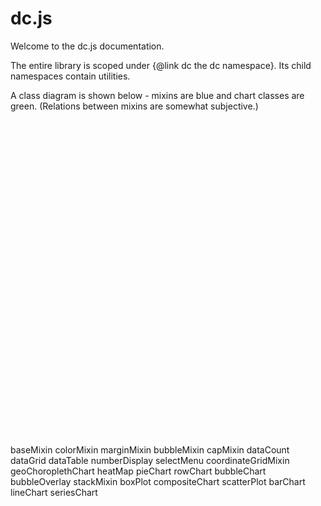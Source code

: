 # dc.js

Welcome to the dc.js documentation.

The entire library is scoped under {@link dc the dc namespace}. Its child namespaces contain utilities.

A class diagram is shown below - mixins are blue and chart classes are green. (Relations between mixins are somewhat subjective.)


<!-- Title: dcHierarchy Pages: 1 -->
<svg width="571pt" height="572pt"
 viewBox="0.00 0.00 571.08 572.00" xmlns="http://www.w3.org/2000/svg" xmlns:xlink="http://www.w3.org/1999/xlink">
<g id="graph0" class="graph" transform="scale(1 1) rotate(0) translate(4 568)">
<title>dcHierarchy</title>
<polygon fill="white" stroke="none" points="-4,4 -4,-568 567.075,-568 567.075,4 -4,4"/>
<!-- baseMixin -->
<g id="node1" class="node"><title>baseMixin</title>
<g id="a_node1"><a xlink:href="dc.baseMixin.html" xlink:title="baseMixin">
<ellipse fill="lightblue" stroke="black" cx="30.6108" cy="-234" rx="30.7221" ry="18"/>
<text text-anchor="middle" x="30.6108" y="-231" font-family="sans-serif" font-size="10.00">baseMixin</text>
</a>
</g>
</g>
<!-- colorMixin -->
<g id="node2" class="node"><title>colorMixin</title>
<g id="a_node2"><a xlink:href="dc.colorMixin.html" xlink:title="colorMixin">
<ellipse fill="lightblue" stroke="black" cx="140.346" cy="-342" rx="30.7108" ry="18"/>
<text text-anchor="middle" x="140.346" y="-339" font-family="sans-serif" font-size="10.00">colorMixin</text>
</a>
</g>
</g>
<!-- baseMixin&#45;&gt;colorMixin -->
<g id="edge15" class="edge"><title>baseMixin&#45;&gt;colorMixin</title>
<path fill="none" stroke="black" d="M42.8162,-250.835C54.904,-268.206 75.3749,-295.45 97.2217,-315 100.835,-318.233 104.874,-321.34 108.983,-324.222"/>
<polygon fill="black" stroke="black" points="107.128,-327.191 117.399,-329.789 110.99,-321.353 107.128,-327.191"/>
</g>
<!-- marginMixin -->
<g id="node3" class="node"><title>marginMixin</title>
<g id="a_node3"><a xlink:href="dc.marginMixin.html" xlink:title="marginMixin">
<ellipse fill="lightblue" stroke="black" cx="140.346" cy="-396" rx="35.9791" ry="18"/>
<text text-anchor="middle" x="140.346" y="-393" font-family="sans-serif" font-size="10.00">marginMixin</text>
</a>
</g>
</g>
<!-- baseMixin&#45;&gt;marginMixin -->
<g id="edge17" class="edge"><title>baseMixin&#45;&gt;marginMixin</title>
<path fill="none" stroke="black" d="M36.8452,-251.977C45.6267,-279.687 65.5412,-333.356 97.2217,-369 99.8726,-371.983 102.929,-374.764 106.159,-377.321"/>
<polygon fill="black" stroke="black" points="104.24,-380.251 114.416,-383.199 108.299,-374.548 104.24,-380.251"/>
</g>
<!-- bubbleMixin -->
<g id="node4" class="node"><title>bubbleMixin</title>
<g id="a_node4"><a xlink:href="dc.bubbleMixin.html" xlink:title="bubbleMixin">
<ellipse fill="lightblue" stroke="black" cx="140.346" cy="-500" rx="35.3575" ry="18"/>
<text text-anchor="middle" x="140.346" y="-497" font-family="sans-serif" font-size="10.00">bubbleMixin</text>
</a>
</g>
</g>
<!-- baseMixin&#45;&gt;bubbleMixin -->
<g id="edge8" class="edge"><title>baseMixin&#45;&gt;bubbleMixin</title>
<path fill="none" stroke="black" d="M36.7161,-251.835C46.6777,-285.811 70.1192,-361.878 97.2217,-423 104.923,-440.369 115.116,-459.085 123.546,-473.715"/>
<polygon fill="black" stroke="black" points="120.72,-475.816 128.787,-482.684 126.763,-472.285 120.72,-475.816"/>
</g>
<!-- capMixin -->
<g id="node7" class="node"><title>capMixin</title>
<g id="a_node7"><a xlink:href="dc.capMixin.html" xlink:title="capMixin">
<ellipse fill="lightblue" stroke="black" cx="140.346" cy="-288" rx="27.3002" ry="18"/>
<text text-anchor="middle" x="140.346" y="-285" font-family="sans-serif" font-size="10.00">capMixin</text>
</a>
</g>
</g>
<!-- baseMixin&#45;&gt;capMixin -->
<g id="edge23" class="edge"><title>baseMixin&#45;&gt;capMixin</title>
<path fill="none" stroke="black" d="M54.4588,-245.452C70.3021,-253.393 91.576,-264.056 108.863,-272.721"/>
<polygon fill="black" stroke="black" points="107.489,-275.947 117.997,-277.299 110.625,-269.689 107.489,-275.947"/>
</g>
<!-- dataCount -->
<g id="node14" class="node"><title>dataCount</title>
<g id="a_node14"><a xlink:href="dc.dataCount.html" xlink:title="dataCount">
<ellipse fill="lightgreen" stroke="black" cx="140.346" cy="-234" rx="31.0259" ry="18"/>
<text text-anchor="middle" x="140.346" y="-231" font-family="sans-serif" font-size="10.00">dataCount</text>
</a>
</g>
</g>
<!-- baseMixin&#45;&gt;dataCount -->
<g id="edge12" class="edge"><title>baseMixin&#45;&gt;dataCount</title>
<path fill="none" stroke="black" d="M61.3353,-234C72.9161,-234 86.374,-234 98.8184,-234"/>
<polygon fill="black" stroke="black" points="98.9698,-237.5 108.97,-234 98.9697,-230.5 98.9698,-237.5"/>
</g>
<!-- dataGrid -->
<g id="node15" class="node"><title>dataGrid</title>
<g id="a_node15"><a xlink:href="dc.dataGrid.html" xlink:title="dataGrid">
<ellipse fill="lightgreen" stroke="black" cx="140.346" cy="-180" rx="27" ry="18"/>
<text text-anchor="middle" x="140.346" y="-177" font-family="sans-serif" font-size="10.00">dataGrid</text>
</a>
</g>
</g>
<!-- baseMixin&#45;&gt;dataGrid -->
<g id="edge13" class="edge"><title>baseMixin&#45;&gt;dataGrid</title>
<path fill="none" stroke="black" d="M54.4588,-222.548C70.4063,-214.555 91.8562,-203.803 109.204,-195.108"/>
<polygon fill="black" stroke="black" points="110.987,-198.13 118.358,-190.52 107.85,-191.872 110.987,-198.13"/>
</g>
<!-- dataTable -->
<g id="node16" class="node"><title>dataTable</title>
<g id="a_node16"><a xlink:href="dc.dataTable.html" xlink:title="dataTable">
<ellipse fill="lightgreen" stroke="black" cx="140.346" cy="-126" rx="29.8168" ry="18"/>
<text text-anchor="middle" x="140.346" y="-123" font-family="sans-serif" font-size="10.00">dataTable</text>
</a>
</g>
</g>
<!-- baseMixin&#45;&gt;dataTable -->
<g id="edge14" class="edge"><title>baseMixin&#45;&gt;dataTable</title>
<path fill="none" stroke="black" d="M42.8162,-217.165C54.904,-199.794 75.3749,-172.55 97.2217,-153 100.911,-149.698 105.046,-146.528 109.245,-143.595"/>
<polygon fill="black" stroke="black" points="111.406,-146.363 117.833,-137.94 107.556,-140.517 111.406,-146.363"/>
</g>
<!-- numberDisplay -->
<g id="node20" class="node"><title>numberDisplay</title>
<g id="a_node20"><a xlink:href="dc.numberDisplay.html" xlink:title="numberDisplay">
<ellipse fill="lightgreen" stroke="black" cx="140.346" cy="-72" rx="43.25" ry="18"/>
<text text-anchor="middle" x="140.346" y="-69" font-family="sans-serif" font-size="10.00">numberDisplay</text>
</a>
</g>
</g>
<!-- baseMixin&#45;&gt;numberDisplay -->
<g id="edge21" class="edge"><title>baseMixin&#45;&gt;numberDisplay</title>
<path fill="none" stroke="black" d="M36.8452,-216.023C45.6267,-188.313 65.5412,-134.644 97.2217,-99 99.4146,-96.5328 101.885,-94.2031 104.501,-92.0245"/>
<polygon fill="black" stroke="black" points="106.725,-94.7322 112.66,-85.9554 102.548,-89.1156 106.725,-94.7322"/>
</g>
<!-- selectMenu -->
<g id="node24" class="node"><title>selectMenu</title>
<g id="a_node24"><a xlink:href="dc.selectMenu.html" xlink:title="selectMenu">
<ellipse fill="lightgreen" stroke="black" cx="140.346" cy="-18" rx="34.2869" ry="18"/>
<text text-anchor="middle" x="140.346" y="-15" font-family="sans-serif" font-size="10.00">selectMenu</text>
</a>
</g>
</g>
<!-- baseMixin&#45;&gt;selectMenu -->
<g id="edge29" class="edge"><title>baseMixin&#45;&gt;selectMenu</title>
<path fill="none" stroke="black" d="M33.87,-215.982C39.1734,-180.011 55.2967,-98.1946 97.2217,-45 99.7506,-41.7913 102.772,-38.8504 106.02,-36.187"/>
<polygon fill="black" stroke="black" points="108.34,-38.8295 114.407,-30.1441 104.248,-33.15 108.34,-38.8295"/>
</g>
<!-- coordinateGridMixin -->
<g id="node5" class="node"><title>coordinateGridMixin</title>
<g id="a_node5"><a xlink:href="dc.coordinateGridMixin.html" xlink:title="coordinateGridMixin">
<ellipse fill="lightblue" stroke="black" cx="276.085" cy="-396" rx="55.9203" ry="18"/>
<text text-anchor="middle" x="276.085" y="-393" font-family="sans-serif" font-size="10.00">coordinateGridMixin</text>
</a>
</g>
</g>
<!-- colorMixin&#45;&gt;coordinateGridMixin -->
<g id="edge1" class="edge"><title>colorMixin&#45;&gt;coordinateGridMixin</title>
<path fill="none" stroke="black" d="M166.188,-352.03C184.416,-359.39 209.649,-369.579 231.236,-378.295"/>
<polygon fill="black" stroke="black" points="229.963,-381.555 240.546,-382.054 232.584,-375.064 229.963,-381.555"/>
</g>
<!-- geoChoroplethChart -->
<g id="node17" class="node"><title>geoChoroplethChart</title>
<g id="a_node17"><a xlink:href="dc.geoChoroplethChart.html" xlink:title="geoChoroplethChart">
<ellipse fill="lightgreen" stroke="black" cx="276.085" cy="-288" rx="56.7285" ry="18"/>
<text text-anchor="middle" x="276.085" y="-285" font-family="sans-serif" font-size="10.00">geoChoroplethChart</text>
</a>
</g>
</g>
<!-- colorMixin&#45;&gt;geoChoroplethChart -->
<g id="edge16" class="edge"><title>colorMixin&#45;&gt;geoChoroplethChart</title>
<path fill="none" stroke="black" d="M166.188,-331.97C184.35,-324.637 209.467,-314.495 231.002,-305.8"/>
<polygon fill="black" stroke="black" points="232.331,-309.038 240.293,-302.048 229.71,-302.547 232.331,-309.038"/>
</g>
<!-- heatMap -->
<g id="node18" class="node"><title>heatMap</title>
<g id="a_node18"><a xlink:href="dc.heatMap.html" xlink:title="heatMap">
<ellipse fill="lightgreen" stroke="black" cx="276.085" cy="-450" rx="27.1742" ry="18"/>
<text text-anchor="middle" x="276.085" y="-447" font-family="sans-serif" font-size="10.00">heatMap</text>
</a>
</g>
</g>
<!-- colorMixin&#45;&gt;heatMap -->
<g id="edge19" class="edge"><title>colorMixin&#45;&gt;heatMap</title>
<path fill="none" stroke="black" d="M163.605,-353.879C170.419,-358.118 177.646,-363.278 183.471,-369 204.05,-389.212 197.736,-404.037 219.471,-423 226.214,-428.883 234.464,-433.798 242.524,-437.751"/>
<polygon fill="black" stroke="black" points="241.243,-441.013 251.797,-441.951 244.131,-434.637 241.243,-441.013"/>
</g>
<!-- pieChart -->
<g id="node21" class="node"><title>pieChart</title>
<g id="a_node21"><a xlink:href="dc.pieChart.html" xlink:title="pieChart">
<ellipse fill="lightgreen" stroke="black" cx="276.085" cy="-234" rx="27" ry="18"/>
<text text-anchor="middle" x="276.085" y="-231" font-family="sans-serif" font-size="10.00">pieChart</text>
</a>
</g>
</g>
<!-- colorMixin&#45;&gt;pieChart -->
<g id="edge22" class="edge"><title>colorMixin&#45;&gt;pieChart</title>
<path fill="none" stroke="black" d="M163.605,-330.121C170.419,-325.882 177.646,-320.722 183.471,-315 204.05,-294.788 197.736,-279.963 219.471,-261 226.214,-255.117 234.464,-250.202 242.524,-246.249"/>
<polygon fill="black" stroke="black" points="244.131,-249.363 251.797,-242.049 241.243,-242.987 244.131,-249.363"/>
</g>
<!-- rowChart -->
<g id="node22" class="node"><title>rowChart</title>
<g id="a_node22"><a xlink:href="dc.rowChart.html" xlink:title="rowChart">
<ellipse fill="lightgreen" stroke="black" cx="276.085" cy="-342" rx="28.0797" ry="18"/>
<text text-anchor="middle" x="276.085" y="-339" font-family="sans-serif" font-size="10.00">rowChart</text>
</a>
</g>
</g>
<!-- colorMixin&#45;&gt;rowChart -->
<g id="edge27" class="edge"><title>colorMixin&#45;&gt;rowChart</title>
<path fill="none" stroke="black" d="M171.027,-342C190.645,-342 216.525,-342 237.567,-342"/>
<polygon fill="black" stroke="black" points="237.764,-345.5 247.764,-342 237.764,-338.5 237.764,-345.5"/>
</g>
<!-- marginMixin&#45;&gt;coordinateGridMixin -->
<g id="edge2" class="edge"><title>marginMixin&#45;&gt;coordinateGridMixin</title>
<path fill="none" stroke="black" d="M176.136,-396C186.492,-396 198.193,-396 209.829,-396"/>
<polygon fill="black" stroke="black" points="210.002,-399.5 220.002,-396 210.002,-392.5 210.002,-399.5"/>
</g>
<!-- marginMixin&#45;&gt;heatMap -->
<g id="edge18" class="edge"><title>marginMixin&#45;&gt;heatMap</title>
<path fill="none" stroke="black" d="M168.733,-407.058C190.302,-415.767 220.408,-427.923 243.086,-437.079"/>
<polygon fill="black" stroke="black" points="242.03,-440.428 252.613,-440.926 244.651,-433.937 242.03,-440.428"/>
</g>
<!-- marginMixin&#45;&gt;rowChart -->
<g id="edge26" class="edge"><title>marginMixin&#45;&gt;rowChart</title>
<path fill="none" stroke="black" d="M168.733,-384.942C190.035,-376.341 219.666,-364.377 242.242,-355.261"/>
<polygon fill="black" stroke="black" points="243.789,-358.411 251.752,-351.422 241.169,-351.92 243.789,-358.411"/>
</g>
<!-- bubbleChart -->
<g id="node10" class="node"><title>bubbleChart</title>
<g id="a_node10"><a xlink:href="dc.bubbleChart.html" xlink:title="bubbleChart">
<ellipse fill="lightgreen" stroke="black" cx="413.75" cy="-502" rx="36.1486" ry="18"/>
<text text-anchor="middle" x="413.75" y="-499" font-family="sans-serif" font-size="10.00">bubbleChart</text>
</a>
</g>
</g>
<!-- bubbleMixin&#45;&gt;bubbleChart -->
<g id="edge7" class="edge"><title>bubbleMixin&#45;&gt;bubbleChart</title>
<path fill="none" stroke="black" d="M175.996,-500.255C224.628,-500.614 313.207,-501.266 367.144,-501.664"/>
<polygon fill="black" stroke="black" points="367.422,-505.166 377.447,-501.74 367.474,-498.166 367.422,-505.166"/>
</g>
<!-- bubbleOverlay -->
<g id="node11" class="node"><title>bubbleOverlay</title>
<g id="a_node11"><a xlink:href="dc.bubbleOverlay.html" xlink:title="bubbleOverlay">
<ellipse fill="lightgreen" stroke="black" cx="276.085" cy="-546" rx="41.696" ry="18"/>
<text text-anchor="middle" x="276.085" y="-543" font-family="sans-serif" font-size="10.00">bubbleOverlay</text>
</a>
</g>
</g>
<!-- bubbleMixin&#45;&gt;bubbleOverlay -->
<g id="edge9" class="edge"><title>bubbleMixin&#45;&gt;bubbleOverlay</title>
<path fill="none" stroke="black" d="M170.037,-509.868C188.373,-516.175 212.47,-524.463 232.958,-531.51"/>
<polygon fill="black" stroke="black" points="232.091,-534.913 242.686,-534.856 234.368,-528.294 232.091,-534.913"/>
</g>
<!-- stackMixin -->
<g id="node6" class="node"><title>stackMixin</title>
<g id="a_node6"><a xlink:href="dc.stackMixin.html" xlink:title="stackMixin">
<ellipse fill="lightblue" stroke="black" cx="413.75" cy="-286" rx="31.6332" ry="18"/>
<text text-anchor="middle" x="413.75" y="-283" font-family="sans-serif" font-size="10.00">stackMixin</text>
</a>
</g>
</g>
<!-- coordinateGridMixin&#45;&gt;stackMixin -->
<g id="edge3" class="edge"><title>coordinateGridMixin&#45;&gt;stackMixin</title>
<path fill="none" stroke="black" d="M312.727,-382.306C319.798,-378.63 326.839,-374.2 332.7,-369 354.832,-349.363 347.554,-333.696 368.7,-313 372.372,-309.406 376.606,-306.069 380.967,-303.053"/>
<polygon fill="black" stroke="black" points="382.853,-306.001 389.394,-297.667 379.083,-300.103 382.853,-306.001"/>
</g>
<!-- boxPlot -->
<g id="node9" class="node"><title>boxPlot</title>
<g id="a_node9"><a xlink:href="dc.boxPlot.html" xlink:title="boxPlot">
<ellipse fill="lightgreen" stroke="black" cx="413.75" cy="-448" rx="27" ry="18"/>
<text text-anchor="middle" x="413.75" y="-445" font-family="sans-serif" font-size="10.00">boxPlot</text>
</a>
</g>
</g>
<!-- coordinateGridMixin&#45;&gt;boxPlot -->
<g id="edge5" class="edge"><title>coordinateGridMixin&#45;&gt;boxPlot</title>
<path fill="none" stroke="black" d="M312.73,-409.662C333.644,-417.679 359.873,-427.732 380.224,-435.533"/>
<polygon fill="black" stroke="black" points="379.103,-438.851 389.693,-439.162 381.608,-432.315 379.103,-438.851"/>
</g>
<!-- coordinateGridMixin&#45;&gt;bubbleChart -->
<g id="edge6" class="edge"><title>coordinateGridMixin&#45;&gt;bubbleChart</title>
<path fill="none" stroke="black" d="M312.592,-409.849C319.672,-413.515 326.751,-417.901 332.7,-423 354.042,-441.293 348.278,-455.685 368.7,-475 371.852,-477.982 375.386,-480.801 379.045,-483.412"/>
<polygon fill="black" stroke="black" points="377.411,-486.527 387.688,-489.107 381.263,-480.682 377.411,-486.527"/>
</g>
<!-- compositeChart -->
<g id="node12" class="node"><title>compositeChart</title>
<g id="a_node12"><a xlink:href="dc.compositeChart.html" xlink:title="compositeChart">
<ellipse fill="lightgreen" stroke="black" cx="413.75" cy="-394" rx="45.1005" ry="18"/>
<text text-anchor="middle" x="413.75" y="-391" font-family="sans-serif" font-size="10.00">compositeChart</text>
</a>
</g>
</g>
<!-- coordinateGridMixin&#45;&gt;compositeChart -->
<g id="edge10" class="edge"><title>coordinateGridMixin&#45;&gt;compositeChart</title>
<path fill="none" stroke="black" d="M332.265,-395.187C340.818,-395.06 349.65,-394.93 358.189,-394.804"/>
<polygon fill="black" stroke="black" points="358.475,-398.301 368.422,-394.653 358.372,-391.301 358.475,-398.301"/>
</g>
<!-- scatterPlot -->
<g id="node23" class="node"><title>scatterPlot</title>
<g id="a_node23"><a xlink:href="dc.scatterPlot.html" xlink:title="scatterPlot">
<ellipse fill="lightgreen" stroke="black" cx="413.75" cy="-340" rx="31.7874" ry="18"/>
<text text-anchor="middle" x="413.75" y="-337" font-family="sans-serif" font-size="10.00">scatterPlot</text>
</a>
</g>
</g>
<!-- coordinateGridMixin&#45;&gt;scatterPlot -->
<g id="edge28" class="edge"><title>coordinateGridMixin&#45;&gt;scatterPlot</title>
<path fill="none" stroke="black" d="M311.319,-381.869C331.784,-373.421 357.707,-362.721 378.223,-354.252"/>
<polygon fill="black" stroke="black" points="379.613,-357.465 387.521,-350.414 376.942,-350.995 379.613,-357.465"/>
</g>
<!-- barChart -->
<g id="node8" class="node"><title>barChart</title>
<g id="a_node8"><a xlink:href="dc.barChart.html" xlink:title="barChart">
<ellipse fill="lightgreen" stroke="black" cx="528.938" cy="-313" rx="27.1629" ry="18"/>
<text text-anchor="middle" x="528.938" y="-310" font-family="sans-serif" font-size="10.00">barChart</text>
</a>
</g>
</g>
<!-- stackMixin&#45;&gt;barChart -->
<g id="edge4" class="edge"><title>stackMixin&#45;&gt;barChart</title>
<path fill="none" stroke="black" d="M443.02,-292.744C458.167,-296.357 476.962,-300.84 493.015,-304.67"/>
<polygon fill="black" stroke="black" points="492.564,-308.16 503.104,-307.076 494.189,-301.351 492.564,-308.16"/>
</g>
<!-- lineChart -->
<g id="node19" class="node"><title>lineChart</title>
<g id="a_node19"><a xlink:href="dc.lineChart.html" xlink:title="lineChart">
<ellipse fill="lightgreen" stroke="black" cx="528.938" cy="-259" rx="27.95" ry="18"/>
<text text-anchor="middle" x="528.938" y="-256" font-family="sans-serif" font-size="10.00">lineChart</text>
</a>
</g>
</g>
<!-- stackMixin&#45;&gt;lineChart -->
<g id="edge20" class="edge"><title>stackMixin&#45;&gt;lineChart</title>
<path fill="none" stroke="black" d="M443.02,-279.256C458.06,-275.669 476.695,-271.223 492.673,-267.412"/>
<polygon fill="black" stroke="black" points="493.81,-270.739 502.725,-265.014 492.186,-263.93 493.81,-270.739"/>
</g>
<!-- capMixin&#45;&gt;pieChart -->
<g id="edge24" class="edge"><title>capMixin&#45;&gt;pieChart</title>
<path fill="none" stroke="black" d="M164.033,-278.84C185.648,-270.112 218.411,-256.883 242.755,-247.054"/>
<polygon fill="black" stroke="black" points="244.325,-250.195 252.287,-243.205 241.704,-243.704 244.325,-250.195"/>
</g>
<!-- capMixin&#45;&gt;rowChart -->
<g id="edge25" class="edge"><title>capMixin&#45;&gt;rowChart</title>
<path fill="none" stroke="black" d="M164.033,-297.16C185.517,-305.835 218.014,-318.956 242.312,-328.767"/>
<polygon fill="black" stroke="black" points="241.255,-332.115 251.838,-332.613 243.875,-325.624 241.255,-332.115"/>
</g>
<!-- seriesChart -->
<g id="node13" class="node"><title>seriesChart</title>
<g id="a_node13"><a xlink:href="dc.seriesChart.html" xlink:title="seriesChart">
<ellipse fill="lightgreen" stroke="black" cx="528.938" cy="-394" rx="34.2756" ry="18"/>
<text text-anchor="middle" x="528.938" y="-391" font-family="sans-serif" font-size="10.00">seriesChart</text>
</a>
</g>
</g>
<!-- compositeChart&#45;&gt;seriesChart -->
<g id="edge11" class="edge"><title>compositeChart&#45;&gt;seriesChart</title>
<path fill="none" stroke="black" d="M458.835,-394C467.308,-394 476.175,-394 484.623,-394"/>
<polygon fill="black" stroke="black" points="484.666,-397.5 494.666,-394 484.666,-390.5 484.666,-397.5"/>
</g>
</g>
</svg>
